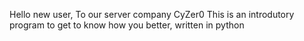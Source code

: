 Hello new user,
To our server company CyZer0
This is an introdutory program to get to know how you better, written in python
